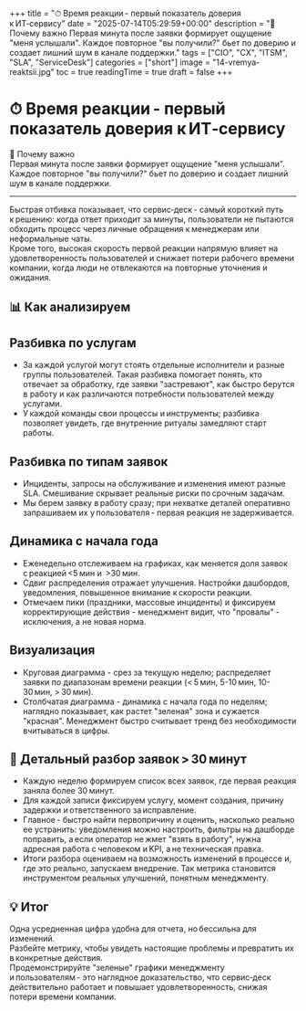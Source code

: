 +++
title = "⏱ Время реакции - первый показатель доверия к ИТ‑сервису"
date = "2025-07-14T05:29:59+00:00"
description = "🎯 Почему важно Первая минута после заявки формирует ощущение \"меня услышали\". Каждое повторное \"вы получили?\" бьет по доверию и создает лишний шум в канале поддержки."
tags = ["CIO", "CX", "ITSM", "SLA", "ServiceDesk"]
categories = ["short"]
image = "14-vremya-reaktsii.jpg"
toc = true
readingTime = true
draft = false
+++

# ⏱ Время реакции - первый показатель доверия к ИТ‑сервису  
🎯 Почему важно  
Первая минута после заявки формирует ощущение "меня услышали".  
Каждое повторное "вы получили?" бьет по доверию и создает лишний шум в канале поддержки.  
  
---  
  
Быстрая отбивка показывает, что сервис‑деск - самый короткий путь к решению: когда ответ приходит за минуты, пользователи не пытаются обходить процесс через личные обращения к менеджерам или неформальные чаты.  
Кроме того, высокая скорость первой реакции напрямую влияет на удовлетворенность пользователей и снижает потери рабочего времени компании, когда люди не отвлекаются на повторные уточнения и ожидания.  
  
## 📊 Как анализируем  
  
## Разбивка по услугам  
* За каждой услугой могут стоять отдельные исполнители и разные группы пользователей. Такая разбивка помогает понять, кто отвечает за обработку, где заявки "застревают", как быстро берутся в работу и как различаются потребности пользователей между услугами.  
* У каждой команды свои процессы и инструменты; разбивка позволяет увидеть, где внутренние ритуалы замедляют старт работы.  
  
## Разбивка по типам заявок  
* Инциденты, запросы на обслуживание и изменения имеют разные SLA. Смешивание скрывает реальные риски по срочным задачам.  
* Мы берем заявку в работу сразу; при нехватке деталей оперативно запрашиваем их у пользователя - первая реакция не задерживается.  
  
## Динамика с начала года  
* Еженедельно отслеживаем на графиках, как меняется доля заявок с реакцией <5 мин и  >30 мин.  
* Сдвиг распределения отражает улучшения. Настройки дашбордов, уведомления, повышенное внимание к скорости реакции.  
* Отмечаем пики (праздники, массовые инциденты) и фиксируем корректирующие действия - менеджмент видит, что "провалы" - исключения, а не новая норма.  
  
## Визуализация  
* Круговая диаграмма - срез за текущую неделю; распределяет заявки по диапазонам времени реакции (< 5 мин, 5-10 мин, 10-30 мин, > 30 мин).  
* Столбчатая диаграмма - динамика с начала года по неделям; наглядно показывает, как растет "зеленая" зона и сужается "красная". Менеджмент быстро считывает тренд без необходимости вчитываться в цифры.  
  
## 🔎 Детальный разбор заявок > 30 минут  
* Каждую неделю формируем список всех заявок, где первая реакция заняла более 30 минут.  
* Для каждой записи фиксируем услугу, момент создания, причину задержки и ответственного за исправление.  
* Главное - быстро найти первопричину и оценить, насколько реально ее устранить: уведомления можно настроить, фильтры на дашборде поправить, а если оператор не жмет "взять в работу", нужна адресная работа с человеком и KPI, а не техническая правка.  
* Итоги разбора оцениваем на возможность изменений в процессе и, где это реально, запускаем внедрение. Так метрика становится инструментом реальных улучшений, понятным менеджменту.  
  
## 💡 Итог  
Одна усредненная цифра удобна для отчета, но бессильна для изменений.  
Разбейте метрику, чтобы увидеть настоящие проблемы и превратить их в конкретные действия.  
Продемонстрируйте "зеленые" графики менеджменту и пользователям - это наглядное доказательство, что сервис‑деск действительно работает и повышает удовлетворенность, снижая потери времени компании.  
